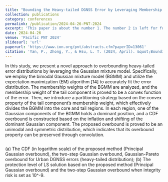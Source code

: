```yaml
---
title: "Bounding the Heavy-tailed DGNSS Error by Leveraging Membership Weights Analysis of Gaussian Mixture Model"
collection: publications
category: conferences
permalink: /publication/2024-04-26-PNT-2024
excerpt: 'This paper is about the number 1. The number 2 is left for future work.'
date: 2024-04-26
venue: 'Pacific PNT 2024'
slidesurl: 'url'
paperurl: 'https://www.ion.org/pnt/abstracts.cfm?paperID=13061'
citation: 'Yan, P., Zhong, Y., & Hsu, L. T. (2024, April). &quot;Bounding the Heavy-Tailed Pseudorange Error by Leveraging Membership Weights Analysis of Gaussian Mixture Model&quot;. In <i>Proceedings of the ION 2024 Pacific PNT Meeting<i> (pp. 541-555).'
---
```


In this study, we present a novel approach to overbounding heavy-tailed error distributions by leveraging the Gaussian mixture model. Specifically, we employ the bimodal Gaussian mixture model (BGMM) and utilize the expectation maximization (EM) algorithm [14] to accurately fit the error distribution. The membership weights of the BGMM are analyzed, and the membership weight of the tail component is proved to be a convex function of the error. Then, we introduce a partitioning strategy based on the convex property of the tail component’s membership weight, which effectively divides the BGMM into the core and tail regions. In each region, one of the Gaussian components of the BGMM holds a dominant position, and a CDF overbound is constructed based on the inflation and shifting of the dominant Gaussian component. The proposed overbound is proved to be an unimodal and symmetric distribution, which indicates that its overbound property can be preserved through convolution.

<span class="image fit"><img src="{{ 'assets/images/PGO-show.jpg' | relative_url }}" alt="" /></span>

(a) The CDF (in logarithm scale) of the proposed method (Principal Gaussian overbound), the two-step Gaussian overbound, Gaussian-Pareto overbound for Urban DGNSS errors (heavy-tailed distribution); (b) The protection level of LS solution based on the proposed method (Principal Gaussian overbound) and the two-step Gaussian overbound when integrity risk is set as 10^-9.

